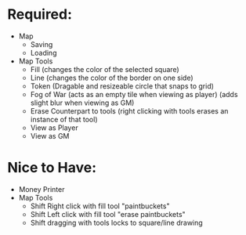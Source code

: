 # Required:
* Map
    * Saving
    * Loading
* Map Tools
    * Fill (changes the color of the selected square)
    * Line (changes the color of the border on one side)
    * Token (Dragable and resizeable circle that snaps to grid)
    * Fog of War (acts as an empty tile when viewing as player) (adds slight blur when viewing as GM)
    * Erase Counterpart to tools (right clicking with tools erases an instance of that tool)
    * View as Player
    * View as GM

# Nice to Have:
* Money Printer
* Map Tools
    * Shift Right click with fill tool "paintbuckets"
    * Shift Left click with fill tool "erase paintbuckets"
    * Shift dragging with tools locks to square/line drawing





